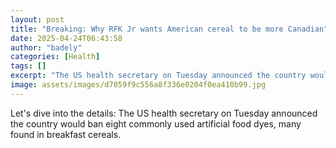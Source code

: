 ```yaml
---
layout: post
title: "Breaking: Why RFK Jr wants American cereal to be more Canadian"
date: 2025-04-24T06:43:58
author: "badely"
categories: [Health]
tags: []
excerpt: "The US health secretary on Tuesday announced the country would ban eight commonly used artificial food dyes, many found in breakfast cereals."
image: assets/images/d7059f9c556a8f336e0204f0ea410b99.jpg
---
```


Let's dive into the details: The US health secretary on Tuesday announced the country would ban eight commonly used artificial food dyes, many found in breakfast cereals.

